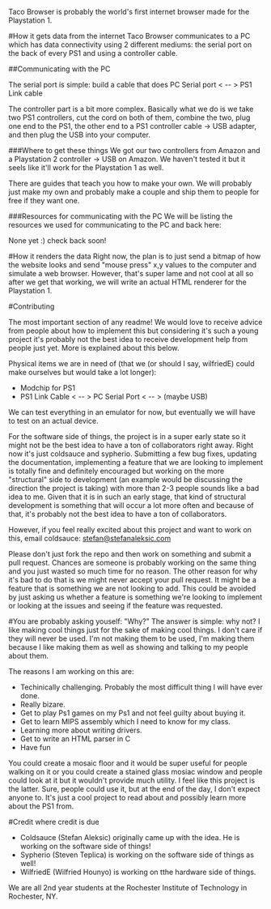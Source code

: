 Taco Browser is probably the world's first internet browser made for the Playstation 1.

#How it gets data from the internet
Taco Browser communicates to a PC which has data connectivity using 2 different mediums: the serial port on the back of every PS1 and using a controller cable.

##Communicating with the PC

The serial port is simple: build a cable that does PC Serial port < -- > PS1 Link cable 

The controller part is a bit more complex. Basically what we do is we take two PS1 controllers, cut the cord on both of them, combine the two, plug one end to the PS1, the other end to a PS1 controller cable -> USB adapter, and then plug the USB into your computer.

###Where to get these things
We got our two controllers from Amazon and a Playstation 2 controller -> USB on Amazon. We haven't tested it but it seels like it'll work for the Playstation 1 as well.

There are guides that teach you how to make your own. We will probably just make my own and probably make a couple and ship them to people for free if they want one.

###Resources for communicating with the PC
We will be listing the resources we used for communicating to the PC and back here:

None yet :) check back soon!

#How it renders the data
Right now, the plan is to just send a bitmap of how the website looks and send "mouse press" x,y values to the computer and simulate a web browser. However, that's super lame and not cool at all so after we get that working, we will write an actual HTML renderer for the Playstation 1.

#Contributing

The most important section of any readme! We would love to receive advice from people about how to implement this but considering it's such a young project it's probably not the best idea to receive development help from people just yet. More is explained about this below. 

Physical items we are in need of (that we (or should I say, wilfriedE) could make ourselves but would take a lot longer):

- Modchip for PS1
- PS1 Link Cable < -- > PC Serial Port < -- > (maybe USB) 

We can test everything in an emulator for now, but eventually we will have to test on an actual device.

For the software side of things, the project is in a super early state so it might not be the best idea to have a ton of collaborators right away. Right now it's just coldsauce and sypherio.  Submitting a few bug fixes, updating the documentation, implementing a feature that we are looking to implement is totally fine and definitely encouraged but working on the more "structural" side to development (an example would be discussing the direction the project is taking) with more than 2-3 people sounds like a bad idea to me. Given that it is in such an early stage, that kind of structural development is something that will occur a lot more often and because of that, it's probably not the best idea to have a ton of collaborators.

However, if you feel really excited about this project and want to work on this, email coldsauce: stefan@stefanaleksic.com

Please don't just fork the repo and then work on something and submit a pull request. Chances are someone is probably working on the same thing and you just wasted so much time for no reason. The other reason for why it's bad to do that is we might never accept your pull request. It might be a feature that is something we are not looking to add. This could be avoided by just asking us
whether a feature is something we're looking to implement or looking at the issues and seeing if the feature was requested.

#You are probably asking youself: "Why?"
The answer is simple: why not? I like making cool things just for the sake of making cool things. I don't care if they will never be used. I'm not making them to be used, I'm making them because I like making them as well as showing and talking to my people about them.

The reasons I am working on this are:

- Techinically challenging. Probably the most difficult thing I will have ever done.
- Really bizare.
- Get to play Ps1 games on my Ps1 and not feel guilty about buying it.
- Get to learn MIPS assembly which I need to know for my class.
- Learning more about writing drivers.
- Get to write an HTML parser in C
- Have fun

You could create a mosaic floor and it would be super useful for people walking on it or you could create a stained glass mosiac window and people could look at it but it wouldn't provide much utility. I feel like this project is the latter. Sure, people could use it, but at the end of the day, I don't expect anyone to. It's just a cool project to read about and possibly learn more about the PS1 from.

#Credit where credit is due

- Coldsauce (Stefan Aleksic) originally came up with the idea. He is working on the software side of things!
- Sypherio (Steven Teplica) is working on the software side of things as well!
- WilfriedE (Wilfried Hounyo) is working on tthe hardware side of things. 

We are all 2nd year students at the Rochester Institute of Technology in Rochester, NY.
